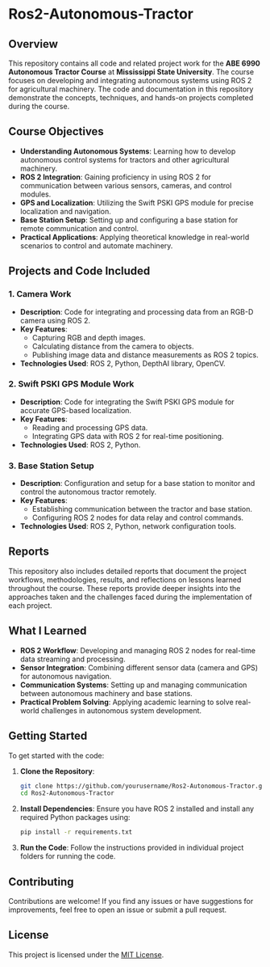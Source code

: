# Ros2-Autonomous-Tractor

## Overview
This repository contains all code and related project work for the **ABE 6990 Autonomous Tractor Course** at **Mississippi State University**. The course focuses on developing and integrating autonomous systems using ROS 2 for agricultural machinery. The code and documentation in this repository demonstrate the concepts, techniques, and hands-on projects completed during the course.

## Course Objectives
- **Understanding Autonomous Systems**: Learning how to develop autonomous control systems for tractors and other agricultural machinery.
- **ROS 2 Integration**: Gaining proficiency in using ROS 2 for communication between various sensors, cameras, and control modules.
- **GPS and Localization**: Utilizing the Swift PSKI GPS module for precise localization and navigation.
- **Base Station Setup**: Setting up and configuring a base station for remote communication and control.
- **Practical Applications**: Applying theoretical knowledge in real-world scenarios to control and automate machinery.

## Projects and Code Included
### 1. **Camera Work**
- **Description**: Code for integrating and processing data from an RGB-D camera using ROS 2.
- **Key Features**:
  - Capturing RGB and depth images.
  - Calculating distance from the camera to objects.
  - Publishing image data and distance measurements as ROS 2 topics.
- **Technologies Used**: ROS 2, Python, DepthAI library, OpenCV.

### 2. **Swift PSKI GPS Module Work**
- **Description**: Code for integrating the Swift PSKI GPS module for accurate GPS-based localization.
- **Key Features**:
  - Reading and processing GPS data.
  - Integrating GPS data with ROS 2 for real-time positioning.
- **Technologies Used**: ROS 2, Python.

### 3. **Base Station Setup**
- **Description**: Configuration and setup for a base station to monitor and control the autonomous tractor remotely.
- **Key Features**:
  - Establishing communication between the tractor and base station.
  - Configuring ROS 2 nodes for data relay and control commands.
- **Technologies Used**: ROS 2, Python, network configuration tools.

## Reports
This repository also includes detailed reports that document the project workflows, methodologies, results, and reflections on lessons learned throughout the course. These reports provide deeper insights into the approaches taken and the challenges faced during the implementation of each project.

## What I Learned
- **ROS 2 Workflow**: Developing and managing ROS 2 nodes for real-time data streaming and processing.
- **Sensor Integration**: Combining different sensor data (camera and GPS) for autonomous navigation.
- **Communication Systems**: Setting up and managing communication between autonomous machinery and base stations.
- **Practical Problem Solving**: Applying academic learning to solve real-world challenges in autonomous system development.

## Getting Started
To get started with the code:
1. **Clone the Repository**:
   ```bash
   git clone https://github.com/yourusername/Ros2-Autonomous-Tractor.git
   cd Ros2-Autonomous-Tractor
   ```
2. **Install Dependencies**:
   Ensure you have ROS 2 installed and install any required Python packages using:
   ```bash
   pip install -r requirements.txt
   ```
3. **Run the Code**:
   Follow the instructions provided in individual project folders for running the code.

## Contributing
Contributions are welcome! If you find any issues or have suggestions for improvements, feel free to open an issue or submit a pull request.

## License
This project is licensed under the [MIT License](LICENSE).